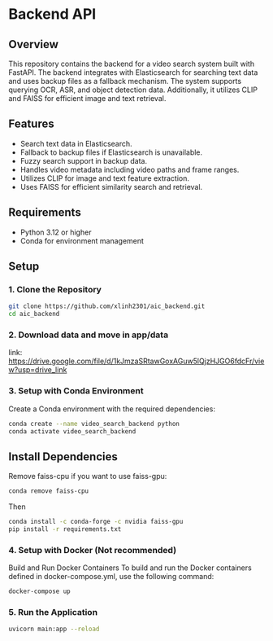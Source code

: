 # Backend API

## Overview

This repository contains the backend for a video search system built with FastAPI. The backend integrates with Elasticsearch for searching text data and uses backup files as a fallback mechanism. The system supports querying OCR, ASR, and object detection data. Additionally, it utilizes CLIP and FAISS for efficient image and text retrieval.

## Features

- Search text data in Elasticsearch.
- Fallback to backup files if Elasticsearch is unavailable.
- Fuzzy search support in backup data.
- Handles video metadata including video paths and frame ranges.
- Utilizes CLIP for image and text feature extraction.
- Uses FAISS for efficient similarity search and retrieval.

## Requirements

- Python 3.12 or higher
- Conda for environment management

## Setup

### 1. Clone the Repository

```bash
git clone https://github.com/xlinh2301/aic_backend.git
cd aic_backend
```
### 2. Download data and move in app/data
link: https://drive.google.com/file/d/1kJmzaSRtawGoxAGuw5lQjzHJGO6fdcFr/view?usp=drive_link

### 3. Setup with Conda Environment
Create a Conda environment with the required dependencies:

```bash
conda create --name video_search_backend python
conda activate video_search_backend
```

## Install Dependencies
Remove faiss-cpu if you want to use faiss-gpu:
```bash
conda remove faiss-cpu
```
Then
```bash
conda install -c conda-forge -c nvidia faiss-gpu
pip install -r requirements.txt
```

### 4. Setup with Docker (Not recommended)
Build and Run Docker Containers
To build and run the Docker containers defined in docker-compose.yml, use the following command:
```bash
docker-compose up
```

### 5. Run the Application
```bash
uvicorn main:app --reload
```




